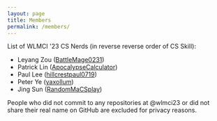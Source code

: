 ```yaml
---
layout: page
title: Members
permalink: /members/
---
```


List of WLMCI '23 CS Nerds (in reverse reverse order of CS Skill):
* Leyang Zou ([BattleMage0231](https://github.com/BattleMage0231))
* Patrick Lin ([ApocalypseCalculator](https://github.com/ApocalypseCalculator))
* Paul Lee ([hillcrestpaul0719](https://github.com/hillcrestpaul0719))
* Peter Ye ([yaxollum](https://github.com/yaxollum))
* Jing Sun ([RandomMaCSplay](https://github.com/RandomMaCSplay))

People who did not commit to any repositories at @wlmci23 or did not share their real name on GitHub are excluded for privacy reasons.
